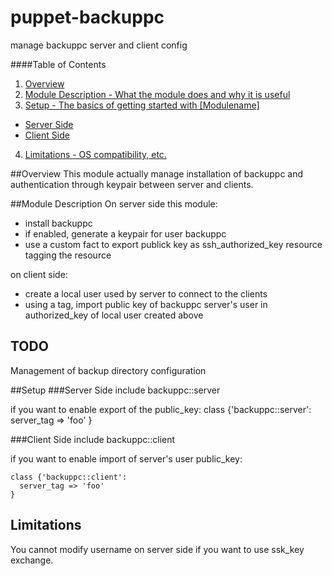 puppet-backuppc
===============

manage backuppc server and client config

####Table of Contents

1. [Overview](#overview)
2. [Module Description - What the module does and why it is useful](#module-description)
3. [Setup - The basics of getting started with [Modulename]](#setup)
 * [Server Side](#server-side)
 * [Client Side](#client-side)
4. [Limitations - OS compatibility, etc.](#limitations)

##Overview
This module actually manage installation of backuppc and authentication through keypair between server and clients.

##Module Description
On server side this module:
 * install backuppc
 * if enabled, generate a keypair for user backuppc
 * use a custom fact to export publick key as ssh\_authorized\_key resource tagging the resource

on client side:
 * create a local user used by server to connect to the clients
 * using a tag, import public key of backuppc server's user in authorized\_key of local user created above

## TODO
Management of backup directory configuration

##Setup
###Server Side
    include backuppc::server

if you want to enable export of the public\_key:
    class {'backuppc::server':
      server_tag => 'foo'
    }

###Client Side
    include backuppc::client

if you want to enable import of server's user public\_key:

    class {'backuppc::client':
      server_tag => 'foo'
    }

## Limitations
You cannot modify username on server side if you want to use ssk\_key exchange.
